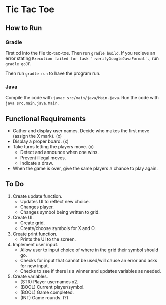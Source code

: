 # Tic Tac Toe

## How to Run
### Gradle
First cd into the file tic-tac-toe. Then run `gradle build`.  If you recieve an error stating `Execution failed for task ':verifyGoogleJavaFormat'.`, run `gradle goJF`.

Then run `gradle run` to have the program run.

### Java
Compile the code with `javac src/main/java/Main.java`.
Run the code with `java src.main.java.Main`.

## Functional Requirements
- Gather and display user names. Decide who makes the first move (assign the X mark). (x)
- Display a proper board. (x)
- Take turns letting the players move. (x)
	- Detect and announce when one wins.
	- Prevent illegal moves.
	- Indicate a draw.
- When the game is over, give the same players a chance to play again.


## To Do
1. Create update function.
	- Updates UI to reflect new choice.
	- Changes player.
	- Changes symbol being written to grid.
2. Create UI.
	- Create grid.
	- Create/choose symbols for X and O.
3. Create print function.
	- Prints the UI to the screen.
4. Implement user input.
	- Allow user to input choice of where in the grid their symbol should go.
	- Checks for input that cannot be used/will cause an error and asks for new input.
	- Checks to see if there is a winner and updates variables as needed.
5. Create variables.
	- (STR) Player usernames x2.
	- (BOOL) Current player/symbol.
	- (BOOL) Game completed.
	- (INT) Game rounds. (?)